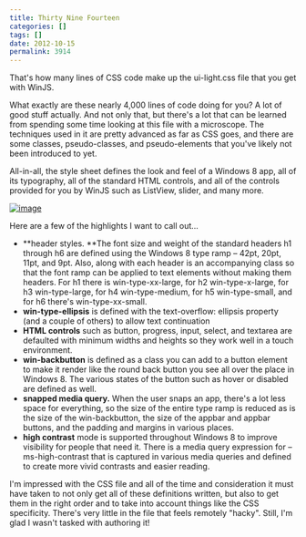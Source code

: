 ```yaml
---
title: Thirty Nine Fourteen
categories: []
tags: []
date: 2012-10-15
permalink: 3914
---
```


That&#39;s how many lines of CSS code make up the ui-light.css file that you get with WinJS.

What exactly are these nearly 4,000 lines of code doing for you? A lot of good stuff actually. And not only that, but there&#39;s a lot that can be learned from spending some time looking at this file with a microscope. The techniques used in it are pretty advanced as far as CSS goes, and there are some classes, pseudo-classes, and pseudo-elements that you&#39;ve likely not been introduced to yet.

All-in-all, the style sheet defines the look and feel of a Windows 8 app, all of its typography, all of the standard HTML controls, and all of the controls provided for you by WinJS such as ListView, slider, and many more.

[![](/files/3914_01.png "image")](http://{fix}/image.axd?picture=image_2.png)

Here are a few of the highlights I want to call out...

*   **header styles. **The font size and weight of the standard headers h1 through h6 are defined using the Windows 8 type ramp &ndash; 42pt, 20pt, 11pt, and 9pt. Also, along with each header is an accompanying class so that the font ramp can be applied to text elements without making them headers. For h1 there is win-type-xx-large, for h2 win-type-x-large, for h3 win-type-large, for h4 win-type-medium, for h5 win-type-small, and for h6 there&#39;s win-type-xx-small.
*   **win-type-ellipsis** is defined with the text-overflow: ellipsis property (and a couple of others) to allow text continuation
*   **HTML controls** such as button, progress, input, select, and textarea are defaulted with minimum widths and heights so they work well in a touch environment.
*   **win-backbutton** is defined as a class you can add to a button element to make it render like the round back button you see all over the place in Windows 8\. The various states of the button such as hover or disabled are defined as well.
*   **snapped media query.** When the user snaps an app, there&#39;s a lot less space for everything, so the size of the entire type ramp is reduced as is the size of the win-backbutton, the size of the appbar and appbar buttons, and the padding and margins in various places.
*   **high contrast** mode is supported throughout Windows 8 to improve visibility for people that need it. There is a media query expression for &ndash;ms-high-contrast that is captured in various media queries and defined to create more vivid contrasts and easier reading.

I&#39;m impressed with the CSS file and all of the time and consideration it must have taken to not only get all of these definitions written, but also to get them in the right order and to take into account things like the CSS specificity. There&#39;s very little in the file that feels remotely &quot;hacky&quot;. Still, I&#39;m glad I wasn&#39;t tasked with authoring it!